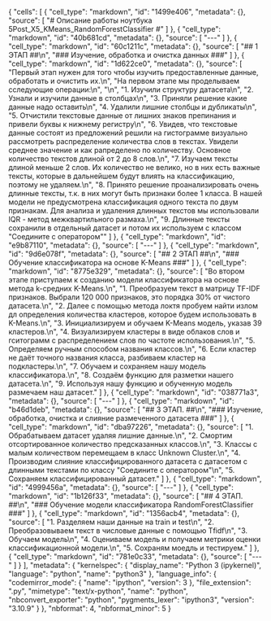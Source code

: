 {
 "cells": [
  {
   "cell_type": "markdown",
   "id": "1499e406",
   "metadata": {},
   "source": [
    "# Описание работы ноутбука 5Post_X5_KMeans_RandomForestClassifier #"
   ]
  },
  {
   "cell_type": "markdown",
   "id": "40b681cd",
   "metadata": {},
   "source": [
    "---"
   ]
  },
  {
   "cell_type": "markdown",
   "id": "60c1211c",
   "metadata": {},
   "source": [
    "## 1 ЭТАП ##\n",
    "### Изучение, обработка и очистка данных ###"
   ]
  },
  {
   "cell_type": "markdown",
   "id": "1d622ce0",
   "metadata": {},
   "source": [
    "Первый этап нужен для того чтобы изучить предоставленные данные, обработать и очистить их.\n",
    "На первом этапе мы проделываем сследующие операции:\n",
    "\n",
    "1. Изучили структуру датасета\n",
    "2. Узнали и изучили данные в столбцах\n",
    "3. Приняли решение какие данные надо оставить\n",
    "4. Удалили лишние столбцы и дубликаты\n",
    "5. Отчистили текстовые данные от лишних знаков препинания и привели буквы к нижнему регистру\n",
    "6. Увидев, что текстовые данные состоят из предложений решили на гистограмме визуально рассмотреть распределение количества слов в текстах. Увидели среднее значение и как рапределено по количеству. Основное количество текстов длиной от 2 до 8 слов.\n",
    "7. Изучаем тексты длиной меньше 2 слов. Их количество не велико, но в них есть важные тексты, которые в дальнейшем будут влиять на классификацию, поэтому не удаляем.\n",
    "8. Принято решение проанализировать очень длинные тексты, т.к. в них могут быть признаки более 1 класса. В нашей модели не предусмотрена классификация одного текста по двум признакам. Для анализа и удаления длинных текстов мы использовали IQR - метод межквартильного размаха.\n",
    "9. Длинные тексты сохранили в отдельный датасет и потом их используем с классом \"Соедините с оператором\""
   ]
  },
  {
   "cell_type": "markdown",
   "id": "e9b87110",
   "metadata": {},
   "source": [
    "---"
   ]
  },
  {
   "cell_type": "markdown",
   "id": "9d6e078f",
   "metadata": {},
   "source": [
    "## 2 ЭТАП ##\n",
    "###  Обучение классификатора на основе K-Means ###"
   ]
  },
  {
   "cell_type": "markdown",
   "id": "8775e329",
   "metadata": {},
   "source": [
    "Во втором этапе приступаем к созданию модели классификатора на основе метода k-средних K-Means.\n",
    "1. Преобразуем текст в матрицу TF-IDF признаков. Выбрали 120 000 признаков, это порядка 30% от чистого датасета.\n",
    "2. Далее с помощью метода локтя пробуем найти излом дл определения количества кластеров, которое будем использовать в K-Means.\n",
    "3. Инициализируем и обучаем K-Means модель, указав 39 кластеров.\n",
    "4. Визуализируем кластеры в виде облаков слов и гситограмм с распределением слов по частоте использования.\n",
    "5. Определяем ручным способом названия классов.\n",
    "6. Если кластер не даёт точного названия класса, разбиваем кластер на подкластеры.\n",
    "7. Обучаем и сохраняем нашу модель классификатора.\n",
    "8. Создаём функцию для разметки нашего датасета.\n",
    "9. Используя нашу функцию и обученную модель размечаем наш датасет."
   ]
  },
  {
   "cell_type": "markdown",
   "id": "038771a3",
   "metadata": {},
   "source": [
    "---"
   ]
  },
  {
   "cell_type": "markdown",
   "id": "b46d1deb",
   "metadata": {},
   "source": [
    "## 3 ЭТАП. ##\n",
    "### Изучение, обработка, очистка и слияние размеченного датасета ###"
   ]
  },
  {
   "cell_type": "markdown",
   "id": "dba97226",
   "metadata": {},
   "source": [
    "1. Обрабатываем датасет удаляя лишние данные.\n",
    "2. Смортим отсортированное количество предсказанных классов.\n",
    "3. Классы с малым количеством перемещаем в класс Unknown Cluster.\n",
    "4. Производим слияние классифицированного датасета с датасетом с длинными текстами по классу \"Соедините с оператором\"\n",
    "5. Сохраняем классифицированный датасет."
   ]
  },
  {
   "cell_type": "markdown",
   "id": "4999456a",
   "metadata": {},
   "source": [
    "---"
   ]
  },
  {
   "cell_type": "markdown",
   "id": "1b126f33",
   "metadata": {},
   "source": [
    "## 4 ЭТАП. ##\n",
    "### Обучение модели классификатора RandomForestClassifier ###"
   ]
  },
  {
   "cell_type": "markdown",
   "id": "1356acb4",
   "metadata": {},
   "source": [
    "1. Разделяем наши данные на train и test\n",
    "2. Преобразовываем текст в числовые данные с помощью Tfidf\n",
    "3. Обучаем модель\n",
    "4. Оцениваем модель и получаем метрики оценки классификационной модели.\n",
    "5. Сохраням моедль и тестируем."
   ]
  },
  {
   "cell_type": "markdown",
   "id": "781e0c33",
   "metadata": {},
   "source": [
    "---"
   ]
  }
 ],
 "metadata": {
  "kernelspec": {
   "display_name": "Python 3 (ipykernel)",
   "language": "python",
   "name": "python3"
  },
  "language_info": {
   "codemirror_mode": {
    "name": "ipython",
    "version": 3
   },
   "file_extension": ".py",
   "mimetype": "text/x-python",
   "name": "python",
   "nbconvert_exporter": "python",
   "pygments_lexer": "ipython3",
   "version": "3.10.9"
  }
 },
 "nbformat": 4,
 "nbformat_minor": 5
}
